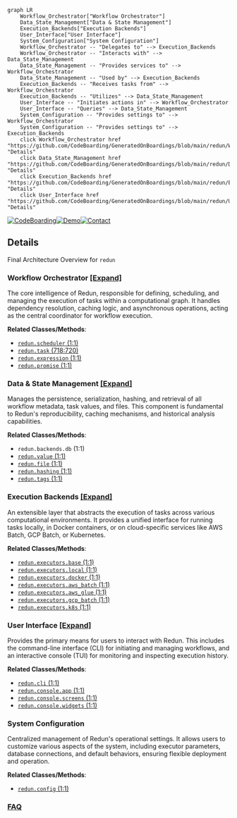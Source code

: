 ```mermaid
graph LR
    Workflow_Orchestrator["Workflow Orchestrator"]
    Data_State_Management["Data & State Management"]
    Execution_Backends["Execution Backends"]
    User_Interface["User Interface"]
    System_Configuration["System Configuration"]
    Workflow_Orchestrator -- "Delegates to" --> Execution_Backends
    Workflow_Orchestrator -- "Interacts with" --> Data_State_Management
    Data_State_Management -- "Provides services to" --> Workflow_Orchestrator
    Data_State_Management -- "Used by" --> Execution_Backends
    Execution_Backends -- "Receives tasks from" --> Workflow_Orchestrator
    Execution_Backends -- "Utilizes" --> Data_State_Management
    User_Interface -- "Initiates actions in" --> Workflow_Orchestrator
    User_Interface -- "Queries" --> Data_State_Management
    System_Configuration -- "Provides settings to" --> Workflow_Orchestrator
    System_Configuration -- "Provides settings to" --> Execution_Backends
    click Workflow_Orchestrator href "https://github.com/CodeBoarding/GeneratedOnBoardings/blob/main/redun/Workflow_Orchestrator.md" "Details"
    click Data_State_Management href "https://github.com/CodeBoarding/GeneratedOnBoardings/blob/main/redun/Data_State_Management.md" "Details"
    click Execution_Backends href "https://github.com/CodeBoarding/GeneratedOnBoardings/blob/main/redun/Execution_Backends.md" "Details"
    click User_Interface href "https://github.com/CodeBoarding/GeneratedOnBoardings/blob/main/redun/User_Interface.md" "Details"
```

[![CodeBoarding](https://img.shields.io/badge/Generated%20by-CodeBoarding-9cf?style=flat-square)](https://github.com/CodeBoarding/CodeBoarding)[![Demo](https://img.shields.io/badge/Try%20our-Demo-blue?style=flat-square)](https://www.codeboarding.org/demo)[![Contact](https://img.shields.io/badge/Contact%20us%20-%20contact@codeboarding.org-lightgrey?style=flat-square)](mailto:contact@codeboarding.org)

## Details

Final Architecture Overview for `redun`

### Workflow Orchestrator [[Expand]](./Workflow_Orchestrator.md)
The core intelligence of Redun, responsible for defining, scheduling, and managing the execution of tasks within a computational graph. It handles dependency resolution, caching logic, and asynchronous operations, acting as the central coordinator for workflow execution.


**Related Classes/Methods**:

- <a href="https://github.com/insitro/redun/redun/scheduler.py#L1-L1" target="_blank" rel="noopener noreferrer">`redun.scheduler` (1:1)</a>
- <a href="https://github.com/insitro/redun/redun/task.py#L718-L720" target="_blank" rel="noopener noreferrer">`redun.task` (718:720)</a>
- <a href="https://github.com/insitro/redun/redun/expression.py#L1-L1" target="_blank" rel="noopener noreferrer">`redun.expression` (1:1)</a>
- <a href="https://github.com/insitro/redun/redun/promise.py#L1-L1" target="_blank" rel="noopener noreferrer">`redun.promise` (1:1)</a>


### Data & State Management [[Expand]](./Data_State_Management.md)
Manages the persistence, serialization, hashing, and retrieval of all workflow metadata, task values, and files. This component is fundamental to Redun's reproducibility, caching mechanisms, and historical analysis capabilities.


**Related Classes/Methods**:

- `redun.backends.db` (1:1)
- <a href="https://github.com/insitro/redun/redun/value.py#L1-L1" target="_blank" rel="noopener noreferrer">`redun.value` (1:1)</a>
- <a href="https://github.com/insitro/redun/redun/file.py#L1-L1" target="_blank" rel="noopener noreferrer">`redun.file` (1:1)</a>
- <a href="https://github.com/insitro/redun/redun/hashing.py#L1-L1" target="_blank" rel="noopener noreferrer">`redun.hashing` (1:1)</a>
- <a href="https://github.com/insitro/redun/redun/tags.py#L1-L1" target="_blank" rel="noopener noreferrer">`redun.tags` (1:1)</a>


### Execution Backends [[Expand]](./Execution_Backends.md)
An extensible layer that abstracts the execution of tasks across various computational environments. It provides a unified interface for running tasks locally, in Docker containers, or on cloud-specific services like AWS Batch, GCP Batch, or Kubernetes.


**Related Classes/Methods**:

- <a href="https://github.com/insitro/redun/redun/executors/base.py#L1-L1" target="_blank" rel="noopener noreferrer">`redun.executors.base` (1:1)</a>
- <a href="https://github.com/insitro/redun/redun/executors/local.py#L1-L1" target="_blank" rel="noopener noreferrer">`redun.executors.local` (1:1)</a>
- <a href="https://github.com/insitro/redun/redun/executors/docker.py#L1-L1" target="_blank" rel="noopener noreferrer">`redun.executors.docker` (1:1)</a>
- <a href="https://github.com/insitro/redun/redun/executors/aws_batch.py#L1-L1" target="_blank" rel="noopener noreferrer">`redun.executors.aws_batch` (1:1)</a>
- <a href="https://github.com/insitro/redun/redun/executors/aws_glue.py#L1-L1" target="_blank" rel="noopener noreferrer">`redun.executors.aws_glue` (1:1)</a>
- <a href="https://github.com/insitro/redun/redun/executors/gcp_batch.py#L1-L1" target="_blank" rel="noopener noreferrer">`redun.executors.gcp_batch` (1:1)</a>
- <a href="https://github.com/insitro/redun/redun/executors/k8s.py#L1-L1" target="_blank" rel="noopener noreferrer">`redun.executors.k8s` (1:1)</a>


### User Interface [[Expand]](./User_Interface.md)
Provides the primary means for users to interact with Redun. This includes the command-line interface (CLI) for initiating and managing workflows, and an interactive console (TUI) for monitoring and inspecting execution history.


**Related Classes/Methods**:

- <a href="https://github.com/insitro/redun/redun/cli.py#L1-L1" target="_blank" rel="noopener noreferrer">`redun.cli` (1:1)</a>
- <a href="https://github.com/insitro/redun/redun/console/app.py#L1-L1" target="_blank" rel="noopener noreferrer">`redun.console.app` (1:1)</a>
- <a href="https://github.com/insitro/redun/redun/console/screens.py#L1-L1" target="_blank" rel="noopener noreferrer">`redun.console.screens` (1:1)</a>
- <a href="https://github.com/insitro/redun/redun/console/widgets.py#L1-L1" target="_blank" rel="noopener noreferrer">`redun.console.widgets` (1:1)</a>


### System Configuration
Centralized management of Redun's operational settings. It allows users to customize various aspects of the system, including executor parameters, database connections, and default behaviors, ensuring flexible deployment and operation.


**Related Classes/Methods**:

- <a href="https://github.com/insitro/redun/redun/config.py#L1-L1" target="_blank" rel="noopener noreferrer">`redun.config` (1:1)</a>




### [FAQ](https://github.com/CodeBoarding/GeneratedOnBoardings/tree/main?tab=readme-ov-file#faq)